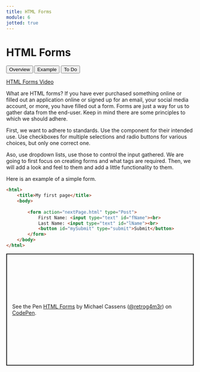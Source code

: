 ```yaml
---
title: HTML Forms
module: 6
jotted: true
---
```


# HTML Forms

<div class="tab">
  <button class="tablinks active" onclick="openTab(event, 'Overview')">Overview</button>
  <button class="tablinks" onclick="openTab(event, 'Example')">Example</button>
  <button class="tablinks" onclick="openTab(event, 'ToDo')">To Do</button>
    
</div>

<!-- Tab content -->
<div id="Overview" class="tabcontent" style="display:block">

<p><a href="//www.youtube.com/embed/LJ0Ldc_2B8M" data-lity>HTML Forms Video</a></p>

<p>What are HTML forms?  If you have ever purchased something online or filled out an application online or signed up for an email, your social media account, or more, you have filled out a form.  Forms are just a way for us to gather data from the end-user.  Keep in mind there are some principles to which we should adhere.</p>

<p>First, we want to adhere to standards. Use the component for their intended use.  Use checkboxes for multiple selections and radio buttons for various choices, but only one correct one.</p>

<p>Aso, use dropdown lists, use those to control the input gathered.  We are going to first focus on creating forms and what tags are required. Then, we will add a look and feel to them and add a little functionality to them.</p>

</div>

<div id="Example" class="tabcontent">

<p>Here is an example of a simple form.</p>

<div class="tabhtml" markdown="1">

```html
<html>
    <title>My first page</title>
    <body>
        
        <form action="nextPage.html" type="Post">
            First Name: <input type="text" id="fName"><br>
            Last Name: <input type="text" id="lName"><br>
            <button id="mySubmit" type="submit">Submit</button>
        </form>
    </body>
</html>

```

</div>

</div>
<div id="ToDo" class="tabcontent">
<p class="codepen" data-height="300" data-default-tab="html,result" data-slug-hash="rNwRQrY" data-editable="true" data-user="retrog4m3r" style="height: 300px; box-sizing: border-box; display: flex; align-items: center; justify-content: center; border: 2px solid; margin: 1em 0; padding: 1em;">
  <span>See the Pen <a href="https://codepen.io/retrog4m3r/pen/rNwRQrY">
  HTML Forms</a> by Michael Cassens (<a href="https://codepen.io/retrog4m3r">@retrog4m3r</a>)
  on <a href="https://codepen.io">CodePen</a>.</span>
</p>
<script async src="https://cpwebassets.codepen.io/assets/embed/ei.js"></script>
</div>